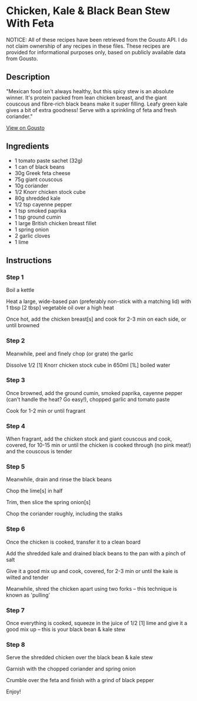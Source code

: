 # Chicken, Kale & Black Bean Stew With Feta

NOTICE: All of these recipes have been retrieved from the Gousto API. I do not claim ownership of any recipes in these files. These recipes are provided for informational purposes only, based on publicly available data from Gousto.

## Description

"Mexican food isn't always healthy, but this spicy stew is an absolute winner. It's protein packed from lean chicken breast, and the giant couscous and fibre-rich black beans make it super filling. Leafy green kale gives a bit of extra goodness! Serve with a sprinkling of feta and fresh coriander."

[View on Gousto](https://www.gousto.co.uk/recipes/cookbook/chicken-kale-black-bean-stew-with-feta)

## Ingredients

- 1 tomato paste sachet (32g)
- 1 can of black beans
- 30g Greek feta cheese
- 75g giant couscous
- 10g coriander
- 1/2 Knorr chicken stock cube
- 80g shredded kale
- 1/2 tsp cayenne pepper
- 1 tsp smoked paprika
- 1 tsp ground cumin
- 1 large British chicken breast fillet
- 1 spring onion
- 2 garlic cloves
- 1 lime

## Instructions


### Step 1

Boil a kettle 


Heat a large, wide-based pan (preferably non-stick with a matching lid) with 1 tbsp<span class="text-danger"> [2 tbsp]</span> vegetable oil over a high heat


Once hot, add the chicken breast<span class="text-danger">[s]</span> and cook for 2-3 min on each side, or until browned


### Step 2

Meanwhile, peel and finely chop (or grate) the garlic


Dissolve 1/2 <span class="text-danger">[1]</span><span class="text-highlight"> Knorr</span> chicken stock cube in 650ml <span class="text-danger">[1L]</span> boiled water


### Step 3

Once browned, add the ground cumin, smoked paprika, cayenne pepper<span class="text-highlight"> (can't</span> handle the heat? Go easy!), chopped garlic and tomato paste 


Cook for 1-2 min or until fragrant


### Step 4

<span class="text-highlight">When fragrant, add</span> the chicken stock and giant couscous and cook, covered, for 10-15 min or until the chicken is cooked through (no pink meat!) and the couscous is tender


### Step 5

Meanwhile, drain and rinse the black beans


Chop the lime<span class="text-danger">[s]</span> in half


Trim, then slice the spring onion<span class="text-danger">[s]</span>


Chop the coriander roughly, including the stalks


### Step 6

Once the chicken is cooked, transfer it to a clean board


Add the shredded kale and drained black beans to the pan with a pinch of salt


Give it a good mix up and cook, covered, for 2-3 min or until the kale is wilted and tender


Meanwhile, shred the chicken apart using two forks – this technique is known as 'pulling'


### Step 7

Once everything is cooked, squeeze in the juice of 1/2 <span class="text-danger">[1]</span> lime and give it a good mix up – this is your black bean &amp; kale stew

### Step 8

Serve the shredded chicken over the black bean &amp; kale stew 


Garnish with the chopped coriander and spring onion


Crumble over the feta and finish with a grind of black pepper


Enjoy!

